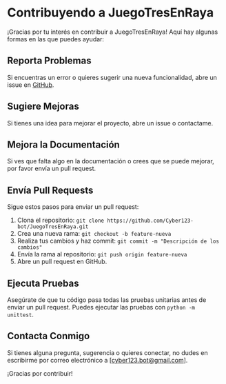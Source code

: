 # Contribuyendo a JuegoTresEnRaya

¡Gracias por tu interés en contribuir a JuegoTresEnRaya! Aquí hay algunas formas en las que puedes ayudar:

## Reporta Problemas
Si encuentras un error o quieres sugerir una nueva funcionalidad, abre un issue en [GitHub](https://github.com/Cyber123-bot/JuegoTresEnRaya/issues).

## Sugiere Mejoras
Si tienes una idea para mejorar el proyecto, abre un issue o contactame.

## Mejora la Documentación
Si ves que falta algo en la documentación o crees que se puede mejorar, por favor envía un pull request.

## Envía Pull Requests
Sigue estos pasos para enviar un pull request:
1. Clona el repositorio: `git clone https://github.com/Cyber123-bot/JuegoTresEnRaya.git`
2. Crea una nueva rama: `git checkout -b feature-nueva`
3. Realiza tus cambios y haz commit: `git commit -m "Descripción de los cambios"`
4. Envía la rama al repositorio: `git push origin feature-nueva`
5. Abre un pull request en GitHub.

## Ejecuta Pruebas
Asegúrate de que tu código pasa todas las pruebas unitarias antes de enviar un pull request. Puedes ejecutar las pruebas con `python -m unittest`.

## Contacta Conmigo
Si tienes alguna pregunta, sugerencia o quieres conectar, no dudes en escribirme por correo electrónico a [cyber123.bot@gmail.com].

¡Gracias por contribuir!
